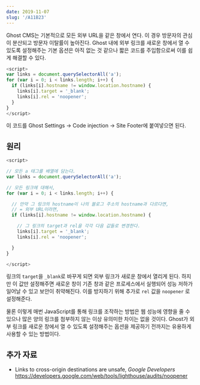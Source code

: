 ```yaml
---
date: 2019-11-07
slug: '/A11B23'
---
```


Ghost CMS는 기본적으로 모든 외부 URL을 같은 창에서 연다. 이 경우 방문자의 관심이 분산되고 방문자 이탈률이 높아진다. Ghost 내에 외부 링크를 새로운 창에서 열 수 있도록 설정해주는 기본 옵션은 아직 없는 것 같으나 짧은 코드를 주입함으로써 이를 쉽게 해결할 수 있다.

```js
<script>
var links = document.querySelectorAll('a');
for (var i = 0; i < links.length; i++) {
  if (links[i].hostname != window.location.hostname) {
    links[i].target = '_blank';
    links[i].rel = 'noopener';
  }
}
</script>
```

이 코드를 Ghost Settings → Code injection → Site Footer에 붙여넣으면 된다.

## 원리

```js
<script>

// 모든 a 태그를 배열에 담는다.
var links = document.querySelectorAll('a');

// 모든 링크에 대해서,
for (var i = 0; i < links.length; i++) {

  // 만약 그 링크의 hostname이 나의 블로그 주소의 hostname과 다르다면,
  // = 외부 URL이라면,
  if (links[i].hostname != window.location.hostname) {

    // 그 링크의 target과 rel을 각각 다음 값들로 변경한다.
    links[i].target = '_blank';
    links[i].rel = 'noopener';

  }
}

</script>
```

링크의 `target`을 `_blank`로 바꾸게 되면 외부 링크가 새로운 창에서 열리게 된다. 하지만 이 값만 설정해주면 새로운 창이 기존 창과 같은 프로세스에서 실행되어 성능 저하가 일어날 수 있고 보안이 취약해진다. 이를 방지하기 위해 추가로 `rel` 값을 `noopener` 로 설정해준다.

물론 이렇게 매번 JavaScript를 통해 링크를 조작하는 방법은 웹 성능에 영향을 줄 수 있으나 많은 양의 링크를 첨부하지 않는 이상 유의미한 차이는 없을 것이다. Ghost가 외부 링크를 새로운 창에서 열 수 있도록 설정해주는 옵션을 제공하기 전까지는 유용하게 사용할 수 있는 방법이다.

## 추가 자료

- Links to cross-origin destinations are unsafe, _Google Developers_\
  <https://developers.google.com/web/tools/lighthouse/audits/noopener>

<head>
  <html lang="en-US"/>
</head>
